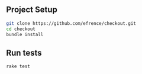 ## Project Setup
```sh
git clone https://github.com/efrence/checkout.git
cd checkout
bundle install
```

## Run tests

`rake test`
